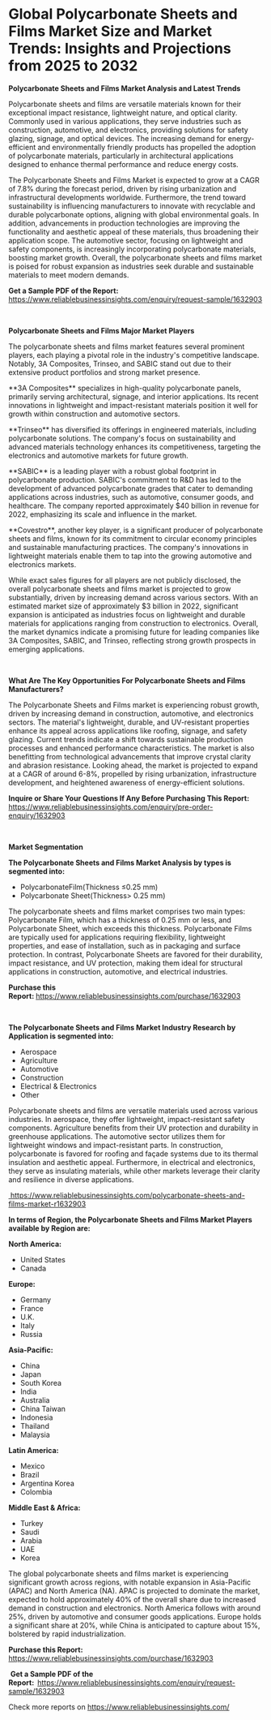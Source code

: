 <p><h1>Global Polycarbonate Sheets and Films Market Size and Market Trends: Insights and Projections from 2025 to 2032</h1></p><p><strong>Polycarbonate Sheets and Films Market Analysis and Latest Trends</strong></p>
<p><p>Polycarbonate sheets and films are versatile materials known for their exceptional impact resistance, lightweight nature, and optical clarity. Commonly used in various applications, they serve industries such as construction, automotive, and electronics, providing solutions for safety glazing, signage, and optical devices. The increasing demand for energy-efficient and environmentally friendly products has propelled the adoption of polycarbonate materials, particularly in architectural applications designed to enhance thermal performance and reduce energy costs.</p><p>The Polycarbonate Sheets and Films Market is expected to grow at a CAGR of 7.8% during the forecast period, driven by rising urbanization and infrastructural developments worldwide. Furthermore, the trend toward sustainability is influencing manufacturers to innovate with recyclable and durable polycarbonate options, aligning with global environmental goals. In addition, advancements in production technologies are improving the functionality and aesthetic appeal of these materials, thus broadening their application scope. The automotive sector, focusing on lightweight and safety components, is increasingly incorporating polycarbonate materials, boosting market growth. Overall, the polycarbonate sheets and films market is poised for robust expansion as industries seek durable and sustainable materials to meet modern demands.</p></p>
<p><strong>Get a Sample PDF of the Report:&nbsp;</strong> <a href="https://www.reliablebusinessinsights.com/enquiry/request-sample/1632903?utm_campaign=3007&utm_medium=2&utm_source=Github&utm_content=ia&utm_term=29032025&utm_id=polycarbonate-sheets-and-films">https://www.reliablebusinessinsights.com/enquiry/request-sample/1632903</a></p>
<p>&nbsp;</p>
<p><strong>Polycarbonate Sheets and Films Major Market Players</strong></p>
<p><p>The polycarbonate sheets and films market features several prominent players, each playing a pivotal role in the industry's competitive landscape. Notably, 3A Composites, Trinseo, and SABIC stand out due to their extensive product portfolios and strong market presence.</p><p>**3A Composites** specializes in high-quality polycarbonate panels, primarily serving architectural, signage, and interior applications. Its recent innovations in lightweight and impact-resistant materials position it well for growth within construction and automotive sectors.</p><p>**Trinseo** has diversified its offerings in engineered materials, including polycarbonate solutions. The company's focus on sustainability and advanced materials technology enhances its competitiveness, targeting the electronics and automotive markets for future growth.</p><p>**SABIC** is a leading player with a robust global footprint in polycarbonate production. SABIC's commitment to R&D has led to the development of advanced polycarbonate grades that cater to demanding applications across industries, such as automotive, consumer goods, and healthcare. The company reported approximately $40 billion in revenue for 2022, emphasizing its scale and influence in the market.</p><p>**Covestro**, another key player, is a significant producer of polycarbonate sheets and films, known for its commitment to circular economy principles and sustainable manufacturing practices. The company's innovations in lightweight materials enable them to tap into the growing automotive and electronics markets.</p><p>While exact sales figures for all players are not publicly disclosed, the overall polycarbonate sheets and films market is projected to grow substantially, driven by increasing demand across various sectors. With an estimated market size of approximately $3 billion in 2022, significant expansion is anticipated as industries focus on lightweight and durable materials for applications ranging from construction to electronics. Overall, the market dynamics indicate a promising future for leading companies like 3A Composites, SABIC, and Trinseo, reflecting strong growth prospects in emerging applications.</p></p>
<p>&nbsp;</p>
<p><strong>What Are The Key Opportunities For Polycarbonate Sheets and Films Manufacturers?</strong></p>
<p><p>The Polycarbonate Sheets and Films market is experiencing robust growth, driven by increasing demand in construction, automotive, and electronics sectors. The material's lightweight, durable, and UV-resistant properties enhance its appeal across applications like roofing, signage, and safety glazing. Current trends indicate a shift towards sustainable production processes and enhanced performance characteristics. The market is also benefitting from technological advancements that improve crystal clarity and abrasion resistance. Looking ahead, the market is projected to expand at a CAGR of around 6-8%, propelled by rising urbanization, infrastructure development, and heightened awareness of energy-efficient solutions.</p></p>
<p><strong>Inquire or Share Your Questions If Any Before Purchasing This Report:</strong> <a href="https://www.reliablebusinessinsights.com/enquiry/pre-order-enquiry/1632903?utm_campaign=3007&utm_medium=2&utm_source=Github&utm_content=ia&utm_term=29032025&utm_id=polycarbonate-sheets-and-films">https://www.reliablebusinessinsights.com/enquiry/pre-order-enquiry/1632903</a></p>
<p>&nbsp;</p>
<p><strong>Market Segmentation</strong></p>
<p><strong>The Polycarbonate Sheets and Films Market Analysis by types is segmented into:</strong></p>
<p><ul><li>PolycarbonateFilm(Thickness ≤0.25 mm)</li><li>Polycarbonate Sheet(Thickness> 0.25 mm)</li></ul></p>
<p><p>The polycarbonate sheets and films market comprises two main types: Polycarbonate Film, which has a thickness of 0.25 mm or less, and Polycarbonate Sheet, which exceeds this thickness. Polycarbonate Films are typically used for applications requiring flexibility, lightweight properties, and ease of installation, such as in packaging and surface protection. In contrast, Polycarbonate Sheets are favored for their durability, impact resistance, and UV protection, making them ideal for structural applications in construction, automotive, and electrical industries.</p></p>
<p><strong>Purchase this Report:&nbsp;</strong><a href="https://www.reliablebusinessinsights.com/purchase/1632903?utm_campaign=3007&utm_medium=2&utm_source=Github&utm_content=ia&utm_term=29032025&utm_id=polycarbonate-sheets-and-films">https://www.reliablebusinessinsights.com/purchase/1632903</a></p>
<p>&nbsp;</p>
<p><strong>The Polycarbonate Sheets and Films Market Industry Research by Application is segmented into:</strong></p>
<p><ul><li>Aerospace</li><li>Agriculture</li><li>Automotive</li><li>Construction</li><li>Electrical & Electronics</li><li>Other</li></ul></p>
<p><p>Polycarbonate sheets and films are versatile materials used across various industries. In aerospace, they offer lightweight, impact-resistant safety components. Agriculture benefits from their UV protection and durability in greenhouse applications. The automotive sector utilizes them for lightweight windows and impact-resistant parts. In construction, polycarbonate is favored for roofing and façade systems due to its thermal insulation and aesthetic appeal. Furthermore, in electrical and electronics, they serve as insulating materials, while other markets leverage their clarity and resilience in diverse applications.</p></p>
<p><a href="https://www.reliablebusinessinsights.com/polycarbonate-sheets-and-films-market-r1632903?utm_campaign=3007&utm_medium=2&utm_source=Github&utm_content=ia&utm_term=29032025&utm_id=polycarbonate-sheets-and-films">&nbsp;https://www.reliablebusinessinsights.com/polycarbonate-sheets-and-films-market-r1632903</a></p>
<p><strong>In terms of Region, the Polycarbonate Sheets and Films Market Players available by Region are:</strong></p>
<p>
    <p> <strong> North America: </strong>
        <ul>
            <li>United States</li>
            <li>Canada</li>
        </ul>
        </p> 
    <p> <strong> Europe: </strong>
        <ul>
            <li>Germany</li>
            <li>France</li>
            <li>U.K.</li>
            <li>Italy</li>
            <li>Russia</li>
        </ul>
        </p> 
    <p> <strong> Asia-Pacific: </strong>
        <ul>
            <li>China</li>
            <li>Japan</li>
            <li>South Korea</li>
            <li>India</li>
            <li>Australia</li>
            <li>China Taiwan</li>
            <li>Indonesia</li>
            <li>Thailand</li>
            <li>Malaysia</li>
        </ul>
        </p> 
    <p> <strong> Latin America: </strong>
        <ul>
            <li>Mexico</li>
            <li>Brazil</li>
            <li>Argentina Korea</li>
            <li>Colombia</li>
        </ul>
        </p> 
    <p> <strong> Middle East & Africa: </strong>
        <ul>
            <li>Turkey</li>
            <li>Saudi</li>
            <li>Arabia</li>
            <li>UAE</li>
            <li>Korea</li>
        </ul>
    </p>
    </p>
<p><p>The global polycarbonate sheets and films market is experiencing significant growth across regions, with notable expansion in Asia-Pacific (APAC) and North America (NA). APAC is projected to dominate the market, expected to hold approximately 40% of the overall share due to increased demand in construction and electronics. North America follows with around 25%, driven by automotive and consumer goods applications. Europe holds a significant share at 20%, while China is anticipated to capture about 15%, bolstered by rapid industrialization.</p></p>
<p><strong>Purchase this Report: </strong><a href="https://www.reliablebusinessinsights.com/purchase/1632903?utm_campaign=3007&utm_medium=2&utm_source=Github&utm_content=ia&utm_term=29032025&utm_id=polycarbonate-sheets-and-films">https://www.reliablebusinessinsights.com/purchase/1632903</a></p>
<p>&nbsp;<strong>Get a Sample PDF of the Report:&nbsp;&nbsp;</strong><a href="https://www.reliablebusinessinsights.com/enquiry/request-sample/1632903?utm_campaign=3007&utm_medium=2&utm_source=Github&utm_content=ia&utm_term=29032025&utm_id=polycarbonate-sheets-and-films">https://www.reliablebusinessinsights.com/enquiry/request-sample/1632903</a></p>
<p><strong></strong></p>
<p>Check more reports on <a href="https://www.reliablebusinessinsights.com/?utm_campaign=3007&utm_medium=2&utm_source=Github&utm_content=ia&utm_term=29032025&utm_id=polycarbonate-sheets-and-films">https://www.reliablebusinessinsights.com/</a></p>